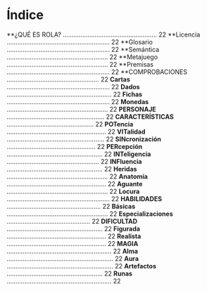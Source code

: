 
Índice
========

**¿QUÉ ES ROLA? ..................................................... 22
**Licencia .......................................................... 22
**Glosario .......................................................... 22
**Semántica ......................................................... 22
**Metajuego ......................................................... 22
**Premisas .......................................................... 22
**COMPROBACIONES .................................................... 22
**Cartas** .......................................................... 22
**Dados** ........................................................... 22
**Fichas** .......................................................... 22
**Monedas** ......................................................... 22
**PERSONAJE** ....................................................... 22
**CARACTERÍSTICAS** ................................................. 22
**POTencia** ........................................................ 22
**VITalidad** ....................................................... 22
**SINcronización** .................................................. 22
**PERcepción** ...................................................... 22
**INTeligencia** .................................................... 22
**INFluencia** ...................................................... 22
**Heridas** ......................................................... 22
**Anatomía** ........................................................ 22
**Aguante** ......................................................... 22
**Locura** .......................................................... 22
**HABILIDADES** ..................................................... 22
**Básicas** ......................................................... 22
**Especializaciones** ............................................... 22
**DIFICULTAD** ...................................................... 22
**Figurada** ........................................................ 22
**Realista** ........................................................ 22
**MAGIA** ........................................................... 22
**Alma** ............................................................ 22
**Aura** ............................................................ 22
**Artefactos** ...................................................... 22
**Runas** ........................................................... 22